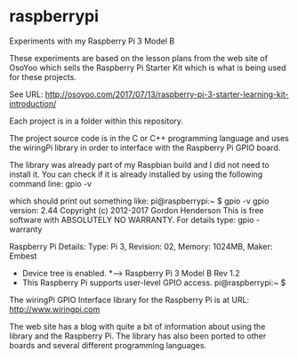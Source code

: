 # raspberrypi
Experiments with my Raspberry Pi 3 Model B

These experiments are based on the lesson plans from the web site of
OsoYoo which sells the Raspberry Pi Starter Kit which is what is
being used for these projects.

See URL:
  http://osoyoo.com/2017/07/13/raspberry-pi-3-starter-learning-kit-introduction/ 

Each project is in a folder within this repository.

The project source code is in the C or C++ programming language and uses
the wiringPi library in order to interface with the Raspberry Pi GPIO board.

The library was already part of my Raspbian build and I did not need to
install it. You can check if it is already installed by using the following
command line:
  gpio -v

which should print out something like:
pi@raspberrypi:~ $ gpio -v
gpio version: 2.44
Copyright (c) 2012-2017 Gordon Henderson
This is free software with ABSOLUTELY NO WARRANTY.
For details type: gpio -warranty

Raspberry Pi Details:
  Type: Pi 3, Revision: 02, Memory: 1024MB, Maker: Embest 
  * Device tree is enabled.
  *--> Raspberry Pi 3 Model B Rev 1.2
  * This Raspberry Pi supports user-level GPIO access.
pi@raspberrypi:~ $ 

The wiringPi GPIO Interface library for the Raspberry Pi is at URL:
  http://www.wiringpi.com

The web site has a blog with quite a bit of information about using
the library and the Raspberry Pi. The library has also been ported to
other boards and several different programming languages.
